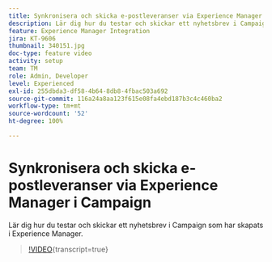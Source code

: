 ```yaml
---
title: Synkronisera och skicka e-postleveranser via Experience Manager i Campaign
description: Lär dig hur du testar och skickar ett nyhetsbrev i Campaign som har skapats i Experience Manager.
feature: Experience Manager Integration
jira: KT-9606
thumbnail: 340151.jpg
doc-type: feature video
activity: setup
team: TM
role: Admin, Developer
level: Experienced
exl-id: 255dbda3-df58-4b64-8db8-4fbac503a692
source-git-commit: 116a24a8aa123f615e08fa4ebd187b3c4c460ba2
workflow-type: tm+mt
source-wordcount: '52'
ht-degree: 100%

---
```


# Synkronisera och skicka e-postleveranser via Experience Manager i Campaign

Lär dig hur du testar och skickar ett nyhetsbrev i Campaign som har skapats i Experience Manager.

>[!VIDEO](https://video.tv.adobe.com/v/340151?quality=12&learn=on){transcript=true}
